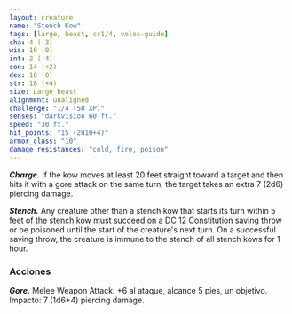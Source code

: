 ```yaml
---
layout: creature
name: "Stench Kow"
tags: [large, beast, cr1/4, volos-guide]
cha: 4 (-3)
wis: 10 (0)
int: 2 (-4)
con: 14 (+2)
dex: 10 (0)
str: 18 (+4)
size: Large beast
alignment: unaligned
challenge: "1/4 (50 XP)"
senses: "darkvision 60 ft."
speed: "30 ft."
hit_points: "15 (2d10+4)"
armor_class: "10"
damage_resistances: "cold, fire, poison"
---
```


***Charge.*** If the kow moves at least 20 feet straight toward a target and then hits it with a gore attack on the same turn, the target takes an extra 7 (2d6) piercing damage.

***Stench.*** Any creature other than a stench kow that starts its turn within 5 feet of the stench kow must succeed on a DC 12 Constitution saving throw or be poisoned until the start of the creature's next turn. On a successful saving throw, the creature is immune to the stench of all stench kows for 1 hour.

### Acciones

***Gore.*** Melee Weapon Attack: +6 al ataque, alcance 5 pies, un objetivo. Impacto: 7 (1d6+4) piercing damage.